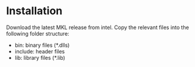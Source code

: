 # Installation

Download the latest MKL release from intel.
Copy the relevant files into the following folder structure:

- bin: binary files (*.dlls)
- include: header files
- lib: library files (*.lib)

